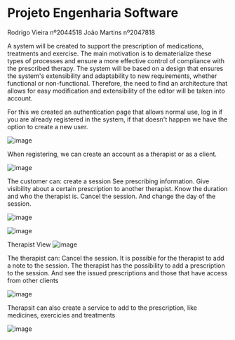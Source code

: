# Projeto Engenharia Software

Rodrigo Vieira nº2044518
João Martins nº2047818

A system will be created to support the prescription of medications, treatments and exercise. The main motivation is to dematerialize these types 
of processes and ensure a more effective control of compliance with the prescribed therapy.
The system will be based on a design that ensures the system's extensibility and adaptability to new requirements, whether functional or non-functional. 
Therefore, the need to find an architecture that allows for easy modification and extensibility of the editor will be taken into account.

For this we created an authentication page that allows normal use, log in if you are already registered in the system, if that doesn't happen we have the 
option to create a new user.

![image](https://user-images.githubusercontent.com/50104175/133297432-dfc82aad-0d18-4d50-b700-bdfbd3a4f664.png)

When registering, we can create an account as a therapist or as a client.

![image](https://user-images.githubusercontent.com/50104175/133297625-49757d6b-5a02-45a6-b8fb-d7153537021f.png)

The customer can:
create a session
See prescribing information.
Give visibility about a certain prescription to another therapist. 
Know the duration and who the therapist is. 
Cancel the session. 
And change the day of the session. 

![image](https://user-images.githubusercontent.com/50104175/133297904-069cc4bb-a5bc-48c4-8114-b2d4f1d2a766.png)

![image](https://user-images.githubusercontent.com/50104175/133298691-e7236128-8f97-4f11-967b-38d1c26ef347.png)

Therapist View
![image](https://user-images.githubusercontent.com/50104175/133939135-5f88de3a-830d-4ab2-8ae4-46b80949145e.png)

The therapist can: 
Cancel the session. 
It is possible for the therapist to add a note to the session. 
The therapist has the possibility to add a prescription to the session. 
And see the issued prescriptions and those that have access from other clients

![image](https://user-images.githubusercontent.com/50104175/133300249-bc88a281-5400-449f-ac95-578dfdffd310.png)

Therapsit can also create a service to add to the prescription, like medicines, exercicies and treatments 

![image](https://user-images.githubusercontent.com/50104175/133939184-c011c258-0cff-44b0-8dfc-41ceebfc174d.png)
